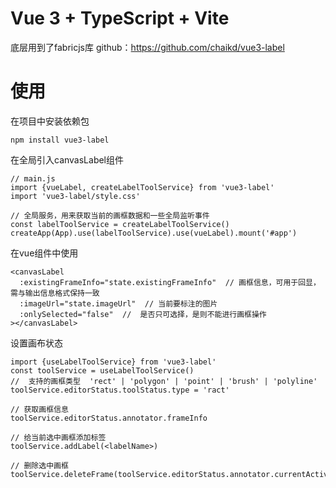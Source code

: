 # Vue 3 + TypeScript + Vite

底层用到了fabricjs库
github：https://github.com/chaikd/vue3-label

# 使用
在项目中安装依赖包
```
npm install vue3-label
```
在全局引入canvasLabel组件
```
// main.js
import {vueLabel, createLabelToolService} from 'vue3-label'
import 'vue3-label/style.css'

// 全局服务，用来获取当前的画框数据和一些全局监听事件
const labelToolService = createLabelToolService()
createApp(App).use(labelToolService).use(vueLabel).mount('#app')
```

在vue组件中使用
```
<canvasLabel
  :existingFrameInfo="state.existingFrameInfo"  // 画框信息，可用于回显，需与输出信息格式保持一致
  :imageUrl="state.imageUrl"  // 当前要标注的图片
  :onlySelected="false"  //  是否只可选择，是则不能进行画框操作
></canvasLabel>
```

设置画布状态
```
import {useLabelToolService} from 'vue3-label'
const toolService = useLabelToolService()
//  支持的画框类型  'rect' | 'polygon' | 'point' | 'brush' | 'polyline'
toolService.editorStatus.toolStatus.type = 'ract'

// 获取画框信息
toolService.editorStatus.annotator.frameInfo

// 给当前选中画框添加标签
toolService.addLabel(<labelName>)

// 删除选中画框
toolService.deleteFrame(toolService.editorStatus.annotator.currentActiveObject)
```
